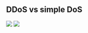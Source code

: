 ## DDoS vs simple DoS
[![](https://api.gh-polls.com/poll/01EHS7H247HFJD6Z7K8G2DHJMN/I%20am%20not%20in%20need%20of%20it)](https://api.gh-polls.com/poll/01EHS7H247HFJD6Z7K8G2DHJMN/I%20am%20not%20in%20need%20of%20it/vote)
[![](https://api.gh-polls.com/poll/01EHS7H247HFJD6Z7K8G2DHJMN/Readd%20DDoS%20Support)](https://api.gh-polls.com/poll/01EHS7H247HFJD6Z7K8G2DHJMN/Readd%20DDoS%20Support/vote)
